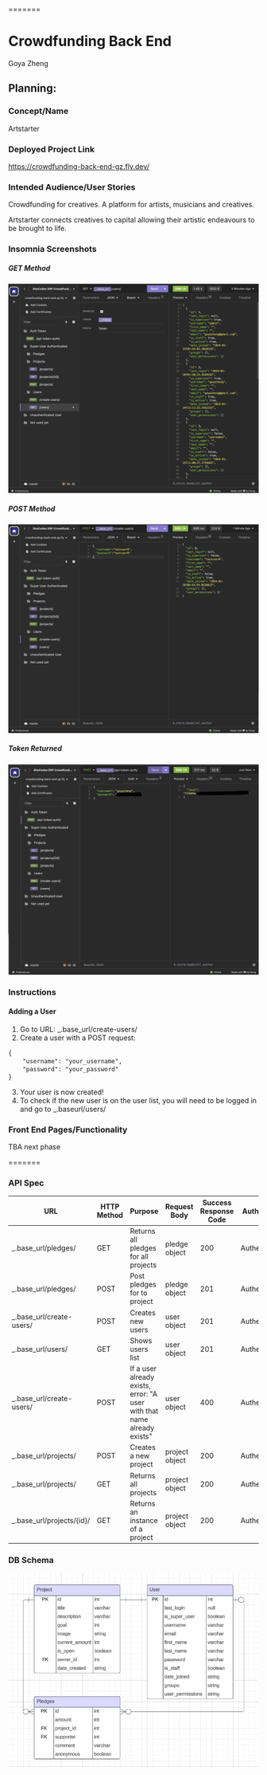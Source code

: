 =======

# Crowdfunding Back End

Goya Zheng

## Planning:

### Concept/Name

Artstarter

### Deployed Project Link

https://crowdfunding-back-end-gz.fly.dev/

### Intended Audience/User Stories

Crowdfunding for creatives. A platform for artists, musicians and creatives.

Artstarter connects creatives to capital allowing their artistic endeavours to be brought to life.

### Insomnia Screenshots

##### GET Method

![GET method for project from Insomnia](images/GET-Users.png)

##### POST Method

![POST method for project endpoint from Insomnia](images/POST-create-users.png)

##### Token Returned

![Token returned from Insomnia](images/TOKEN-returned.png)

### Instructions

#### Adding a User

1. Go to URL: \_.base_url/create-users/
2. Create a user with a POST request:

```
{
    "username": "your_username",
    "password": "your_password"
}
```

3. Your user is now created!
4. To check if the new user is on the user list, you will need to be logged in and go to \_.baseurl/users/

### Front End Pages/Functionality

TBA next phase

<!-- - {{  A page on the front end }}
- {{ A list of dot-points showing functionality is available on this page }}
- {{ etc }}
- {{ etc }}
- {{ A second page available on the front end }}
- {{ Another list of dot-points showing functionality }}
- {{ etc }} -->

=======

### API Spec

<!-- {{ Fill out the table below to define your endpoints. An example of what this might look like is shown at the bottom of the page. It might look messy here in the PDF, but once it's rendered it looks very neat! It can be helpful to keep the markdown preview open in VS Code so that you can see what you're typing more easily. }} -->

| URL                        | HTTP Method | Purpose                                                                 | Request Body   | Success Response Code | Authentication/Authorisation  |
| -------------------------- | ----------- | ----------------------------------------------------------------------- | -------------- | --------------------- | ----------------------------- |
| \_.base_url/pledges/       | GET         | Returns all pledges for all projects                                    | pledge object  | 200                   | Authenticated/Unauthenticated |
| \_.base_url/pledges/       | POST        | Post pledges for to project                                             | pledge object  | 201                   | Authenticated                 |
| \_.base_url/create-users/  | POST        | Creates new users                                                       | user object    | 201                   | Authenticated                 |
| \_.base_url/users/         | GET         | Shows users list                                                        | user object    | 201                   | Authenticated                 |
| \_.base_url/create-users/  | POST        | If a user already exists, error: "A user with that name already exists" | user object    | 400                   | Authenticated                 |
| \_.base_url/projects/      | POST        | Creates a new project                                                   | project object | 200                   | Authenticated                 |
| \_.base_url/projects/      | GET         | Returns all projects                                                    | project object | 200                   | Authenticated/Unauthenticated |
| \_.base_url/projects/{id}/ | GET         | Returns an instance of a project                                        | project object | 200                   | Authenticated/Unauthenticated |

### DB Schema

![ERD for Artstarter DRF Project](images/Artstarter-ERD.png)
